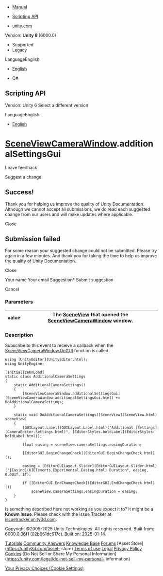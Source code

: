 [ ]()

  * [Manual](../Manual/index.html)
  * [Scripting API](../ScriptReference/index.html)

  * [unity.com](https://unity.com/)

Version: **Unity 6** (6000.0)

  * Supported
  * Legacy

LanguageEnglish

  * [English]()

  * C#

[ ](https://docs.unity3d.com)

## Scripting API

Version: Unity 6 Select a different version

LanguageEnglish

  * [English]()

#  [SceneViewCameraWindow](SceneViewCameraWindow.html).additionalSettingsGui

Leave feedback

Suggest a change

## Success!

Thank you for helping us improve the quality of Unity Documentation. Although
we cannot accept all submissions, we do read each suggested change from our
users and will make updates where applicable.

Close

## Submission failed

For some reason your suggested change could not be submitted. Please <a>try
again</a> in a few minutes. And thank you for taking the time to help us
improve the quality of Unity Documentation.

Close

Your name Your email Suggestion* Submit suggestion

Cancel

[ ]()

### Parameters

value | The [SceneView](SceneView.html) that opened the [SceneViewCameraWindow](SceneViewCameraWindow.html) window.  
---|---  
  
### Description

Subscribe to this event to receive a callback when the
[SceneViewCameraWindow.OnGUI](SceneViewCameraWindow.OnGUI.html) function is
called.

    
    
    using [UnityEditor](UnityEditor.html);
    using UnityEngine;  
      
    [InitializeOnLoad]
    static class AdditionalCameraSettings
    {
        static AdditionalCameraSettings()
        {
            [SceneViewCameraWindow.additionalSettingsGui](SceneViewCameraWindow-additionalSettingsGui.html) += DoAdditionalCameraSettings;
        }  
      
        static void DoAdditionalCameraSettings([SceneView](SceneView.html) sceneView)
        {
            [GUILayout.Label](GUILayout.Label.html)("Additional [Settings](CameraEditor.Settings.html)", [EditorStyles.boldLabel](EditorStyles-boldLabel.html));  
      
            float easing = sceneView.cameraSettings.easingDuration;  
      
            [EditorGUI.BeginChangeCheck](EditorGUI.BeginChangeCheck.html)();  
      
            easing = [EditorGUILayout.Slider](EditorGUILayout.Slider.html)("[Easing](UIElements.Experimental.Easing.html) Duration", easing, 0.001f, 1f);  
      
            if ([EditorGUI.EndChangeCheck](EditorGUI.EndChangeCheck.html)())
                sceneView.cameraSettings.easingDuration = easing;
        }
    }
    

Is something described here not working as you expect it to? It might be a
**Known Issue**. Please check with the Issue Tracker at
[issuetracker.unity3d.com](https://issuetracker.unity3d.com).

Copyright ©2005-2025 Unity Technologies. All rights reserved. Built from:
6000.0.36f1 (02b661dc617c). Built on: 2025-01-14.

[Tutorials](https://unity3d.com/learn) [Community
Answers](https://answers.unity3d.com) [Knowledge
Base](https://support.unity3d.com/hc/en-us)
[Forums](https://forum.unity3d.com) [Asset Store](https://unity3d.com/asset-
store) [Terms of use](https://docs.unity3d.com/Manual/TermsOfUse.html)
[Legal](https://unity.com/legal) [Privacy
Policy](https://unity.com/legal/privacy-policy)
[Cookies](https://unity.com/legal/cookie-policy) [Do Not Sell or Share My
Personal Information](https://unity.com/legal/do-not-sell-my-personal-
information)

[Your Privacy Choices (Cookie Settings)](javascript:void\(0\);)

